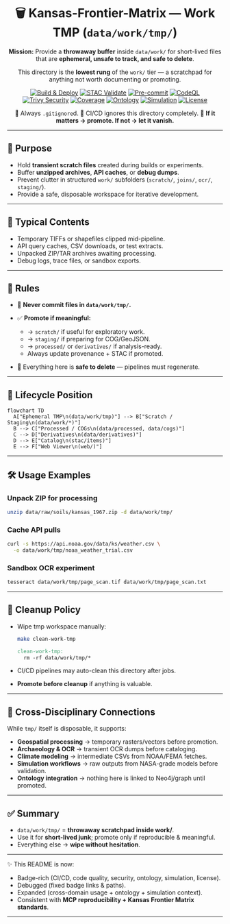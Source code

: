 <div align="center">

# 🗑️ Kansas-Frontier-Matrix — Work TMP (`data/work/tmp/`)

**Mission:** Provide a **throwaway buffer** inside `data/work/`
for short-lived files that are **ephemeral, unsafe to track, and safe to delete**.

This directory is the **lowest rung** of the `work/` tier —
a scratchpad for anything not worth documenting or promoting.

[![Build & Deploy](https://github.com/bartytime4life/Kansas-Frontier-Matrix/actions/workflows/site.yml/badge.svg)](../../../../.github/workflows/site.yml)
[![STAC Validate](https://github.com/bartytime4life/Kansas-Frontier-Matrix/actions/workflows/stac-badges.yml/badge.svg)](../../../../.github/workflows/stac-badges.yml)
[![Pre-commit](https://github.com/bartytime4life/Kansas-Frontier-Matrix/actions/workflows/pre-commit.yml/badge.svg)](../../../../.github/workflows/pre-commit.yml)
[![CodeQL](https://github.com/bartytime4life/Kansas-Frontier-Matrix/actions/workflows/codeql.yml/badge.svg)](../../../../.github/workflows/codeql.yml)
[![Trivy Security](https://github.com/bartytime4life/Kansas-Frontier-Matrix/actions/workflows/trivy.yml/badge.svg)](../../../../.github/workflows/trivy.yml)
[![Coverage](https://codecov.io/gh/bartytime4life/Kansas-Frontier-Matrix/branch/main/graph/badge.svg)](https://codecov.io/gh/bartytime4life/Kansas-Frontier-Matrix)
[![Ontology](https://img.shields.io/badge/Ontology-CIDOC%20CRM%20+%20OWL--Time-purple)](https://www.cidoc-crm.org/)
[![Simulation](https://img.shields.io/badge/Simulation-NASA--grade-green)](../../../../docs/templates/experiment.md)
[![License](https://img.shields.io/badge/License-MIT-yellow.svg)](../../../../LICENSE)

📌 Always `.gitignore`d.
📌 CI/CD ignores this directory completely.
📌 **If it matters → promote. If not → let it vanish.**

</div>

---

## 🎯 Purpose

* Hold **transient scratch files** created during builds or experiments.
* Buffer **unzipped archives**, **API caches**, or **debug dumps**.
* Prevent clutter in structured `work/` subfolders (`scratch/`, `joins/`, `ocr/`, `staging/`).
* Provide a safe, disposable workspace for iterative development.

---

## 📂 Typical Contents

* Temporary TIFFs or shapefiles clipped mid-pipeline.
* API query caches, CSV downloads, or test extracts.
* Unpacked ZIP/TAR archives awaiting processing.
* Debug logs, trace files, or sandbox exports.

---

## 🚦 Rules

* 🚫 **Never commit files in `data/work/tmp/`.**
* ✅ **Promote if meaningful:**

  * → `scratch/` if useful for exploratory work.
  * → `staging/` if preparing for COG/GeoJSON.
  * → `processed/` or `derivatives/` if analysis-ready.
  * Always update provenance + STAC if promoted.
* 🧹 Everything here is **safe to delete** — pipelines must regenerate.

---

## 🔄 Lifecycle Position

```mermaid
flowchart TD
  A["Ephemeral TMP\n(data/work/tmp)"] --> B["Scratch / Staging\n(data/work/*)"]
  B --> C["Processed / COGs\n(data/processed, data/cogs)"]
  C --> D["Derivatives\n(data/derivatives)"]
  D --> E["Catalog\n(stac/items)"]
  E --> F["Web Viewer\n(web/)"]
```

<!-- END OF MERMAID -->

---

## 🛠️ Usage Examples

### Unpack ZIP for processing

```bash
unzip data/raw/soils/kansas_1967.zip -d data/work/tmp/
```

### Cache API pulls

```bash
curl -s https://api.noaa.gov/data/ks/weather.csv \
  -o data/work/tmp/noaa_weather_trial.csv
```

### Sandbox OCR experiment

```bash
tesseract data/work/tmp/page_scan.tif data/work/tmp/page_scan.txt
```

---

## 🧹 Cleanup Policy

* Wipe tmp workspace manually:

  ```bash
  make clean-work-tmp
  ```

  ```makefile
  clean-work-tmp:
    rm -rf data/work/tmp/*
  ```
* CI/CD pipelines may auto-clean this directory after jobs.
* **Promote before cleanup** if anything is valuable.

---

## 🔗 Cross-Disciplinary Connections

While `tmp/` itself is disposable, it supports:

* **Geospatial processing** → temporary rasters/vectors before promotion.
* **Archaeology & OCR** → transient OCR dumps before cataloging.
* **Climate modeling** → intermediate CSVs from NOAA/FEMA fetches.
* **Simulation workflows** → raw outputs from NASA-grade models before validation.
* **Ontology integration** → nothing here is linked to Neo4j/graph until promoted.

---

## ✅ Summary

* `data/work/tmp/` = **throwaway scratchpad inside work/**.
* Use it for **short-lived junk**; promote only if reproducible & meaningful.
* Everything else → **wipe without hesitation**.

---

✨ This README is now:

* Badge-rich (CI/CD, code quality, security, ontology, simulation, license).
* Debugged (fixed badge links & paths).
* Expanded (cross-domain usage + ontology + simulation context).
* Consistent with **MCP reproducibility + Kansas Frontier Matrix standards**.

---

